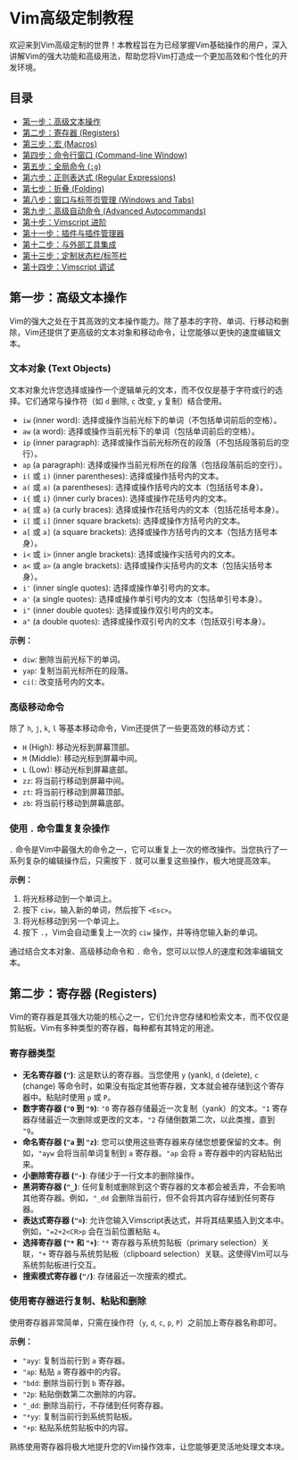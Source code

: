 # Vim高级定制教程

欢迎来到Vim高级定制的世界！本教程旨在为已经掌握Vim基础操作的用户，深入讲解Vim的强大功能和高级用法，帮助您将Vim打造成一个更加高效和个性化的开发环境。

## 目录

- [第一步：高级文本操作](#第一步高级文本操作)
- [第二步：寄存器 (Registers)](#第二步寄存器-registers)
- [第三步：宏 (Macros)](#第三步宏-macros)
- [第四步：命令行窗口 (Command-line Window)](#第四步命令行窗口-command-line-window)
- [第五步：全局命令 (`:g`)](#第五步全局命令-g)
- [第六步：正则表达式 (Regular Expressions)](#第六步正则表达式-regular-expressions)
- [第七步：折叠 (Folding)](#第七步折叠-folding)
- [第八步：窗口与标签页管理 (Windows and Tabs)](#第八步窗口与标签页管理-windows-and-tabs)
- [第九步：高级自动命令 (Advanced Autocommands)](#第九步高级自动命令-advanced-autocommands)
- [第十步：Vimscript 进阶](#第十步vimscript-进阶)
- [第十一步：插件与插件管理器](#第十一步插件与插件管理器)
- [第十二步：与外部工具集成](#第十二步与外部工具集成)
- [第十三步：定制状态栏/标签栏](#第十三步定制状态栏/标签栏)
- [第十四步：Vimscript 调试](#第十四步vimscript-调试)

## 第一步：高级文本操作

Vim的强大之处在于其高效的文本操作能力。除了基本的字符、单词、行移动和删除，Vim还提供了更高级的文本对象和移动命令，让您能够以更快的速度编辑文本。

### 文本对象 (Text Objects)

文本对象允许您选择或操作一个逻辑单元的文本，而不仅仅是基于字符或行的选择。它们通常与操作符（如 `d` 删除, `c` 改变, `y` 复制）结合使用。

- `iw` (inner word): 选择或操作当前光标下的单词（不包括单词前后的空格）。
- `aw` (a word): 选择或操作当前光标下的单词（包括单词前后的空格）。
- `ip` (inner paragraph): 选择或操作当前光标所在的段落（不包括段落前后的空行）。
- `ap` (a paragraph): 选择或操作当前光标所在的段落（包括段落前后的空行）。
- `i(` 或 `i)` (inner parentheses): 选择或操作括号内的文本。
- `a(` 或 `a)` (a parentheses): 选择或操作括号内的文本（包括括号本身）。
- `i{` 或 `i}` (inner curly braces): 选择或操作花括号内的文本。
- `a{` 或 `a}` (a curly braces): 选择或操作花括号内的文本（包括花括号本身）。
- `i[` 或 `i]` (inner square brackets): 选择或操作方括号内的文本。
- `a[` 或 `a]` (a square brackets): 选择或操作方括号内的文本（包括方括号本身）。
- `i<` 或 `i>` (inner angle brackets): 选择或操作尖括号内的文本。
- `a<` 或 `a>` (a angle brackets): 选择或操作尖括号内的文本（包括尖括号本身）。
- `i'` (inner single quotes): 选择或操作单引号内的文本。
- `a'` (a single quotes): 选择或操作单引号内的文本（包括单引号本身）。
- `i"` (inner double quotes): 选择或操作双引号内的文本。
- `a"` (a double quotes): 选择或操作双引号内的文本（包括双引号本身）。

**示例：**

- `diw`: 删除当前光标下的单词。
- `yap`: 复制当前光标所在的段落。
- `ci(`: 改变括号内的文本。

### 高级移动命令

除了 `h`, `j`, `k`, `l` 等基本移动命令，Vim还提供了一些更高效的移动方式：

- `H` (High): 移动光标到屏幕顶部。
- `M` (Middle): 移动光标到屏幕中间。
- `L` (Low): 移动光标到屏幕底部。
- `zz`: 将当前行移动到屏幕中间。
- `zt`: 将当前行移动到屏幕顶部。
- `zb`: 将当前行移动到屏幕底部。

### 使用 `.` 命令重复复杂操作

`.` 命令是Vim中最强大的命令之一，它可以重复上一次的修改操作。当您执行了一系列复杂的编辑操作后，只需按下 `.` 就可以重复这些操作，极大地提高效率。

**示例：**

1.  将光标移动到一个单词上。
2.  按下 `ciw`，输入新的单词，然后按下 `<Esc>`。
3.  将光标移动到另一个单词上。
4.  按下 `.`，Vim会自动重复上一次的 `ciw` 操作，并等待您输入新的单词。

通过结合文本对象、高级移动命令和 `.` 命令，您可以以惊人的速度和效率编辑文本。

## 第二步：寄存器 (Registers)

Vim的寄存器是其强大功能的核心之一，它们允许您存储和检索文本，而不仅仅是剪贴板。Vim有多种类型的寄存器，每种都有其特定的用途。

### 寄存器类型

-   **无名寄存器 (`"`)**: 这是默认的寄存器。当您使用 `y` (yank), `d` (delete), `c` (change) 等命令时，如果没有指定其他寄存器，文本就会被存储到这个寄存器中。粘贴时使用 `p` 或 `P`。
-   **数字寄存器 (`"0` 到 `"9`)**: `"0` 寄存器存储最近一次复制（yank）的文本。`"1` 寄存器存储最近一次删除或更改的文本，`"2` 存储倒数第二次，以此类推，直到 `"9`。
-   **命名寄存器 (`"a` 到 `"z`)**: 您可以使用这些寄存器来存储您想要保留的文本。例如，`"ayw` 会将当前单词复制到 `a` 寄存器。`"ap` 会将 `a` 寄存器中的内容粘贴出来。
-   **小删除寄存器 (`"-`)**: 存储少于一行文本的删除操作。
-   **黑洞寄存器 (`"_`)**: 任何复制或删除到这个寄存器的文本都会被丢弃，不会影响其他寄存器。例如，`"_dd` 会删除当前行，但不会将其内容存储到任何寄存器。
-   **表达式寄存器 (`"=`)**: 允许您输入Vimscript表达式，并将其结果插入到文本中。例如，`"=2+2<CR>p` 会在当前位置粘贴 `4`。
-   **选择寄存器 (`"*` 和 `"+`)**: `"*` 寄存器与系统剪贴板（primary selection）关联，`"+` 寄存器与系统剪贴板（clipboard selection）关联。这使得Vim可以与系统剪贴板进行交互。
-   **搜索模式寄存器 (`"/`)**: 存储最近一次搜索的模式。

### 使用寄存器进行复制、粘贴和删除

使用寄存器非常简单，只需在操作符（`y`, `d`, `c`, `p`, `P`）之前加上寄存器名称即可。

**示例：**

- `"ayy`: 复制当前行到 `a` 寄存器。
- `"ap`: 粘贴 `a` 寄存器中的内容。
- `"bdd`: 删除当前行到 `b` 寄存器。
- `"2p`: 粘贴倒数第二次删除的内容。
- `"_dd`: 删除当前行，不存储到任何寄存器。
- `"*yy`: 复制当前行到系统剪贴板。
- `"+p`: 粘贴系统剪贴板中的内容。

熟练使用寄存器将极大地提升您的Vim操作效率，让您能够更灵活地处理文本块。
